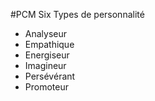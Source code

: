 #PCM
Six Types de personnalité
- Analyseur
- Empathique
- Energiseur
- Imagineur
- Persévérant
- Promoteur